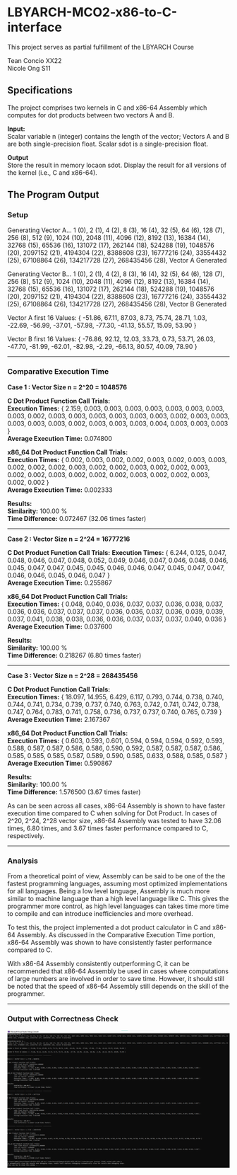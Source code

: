 # LBYARCH-MCO2-x86-to-C-interface
This project serves as partial fulfillment of the LBYARCH Course

Tean Concio XX22  
Nicole Ong S11  

## Specifications
The project comprises two kernels in C and x86-64 Assembly which computes for dot products between two vectors A and B.

**Input:**  
Scalar variable n (integer) contains the length of the vector; Vectors A and B are both single-precision float. Scalar sdot is a single-precision float.

**Output**  
 Store the result in memory locaon sdot. Display the result for all versions of the kernel (i.e., C and x86-64).

## The Program Output

### Setup

Generating Vector A...
1 (0), 2 (1), 4 (2), 8 (3), 16 (4), 32 (5), 64 (6), 128 (7), 256 (8), 512 (9), 1024 (10), 2048 (11), 4096 (12), 8192 (13), 16384 (14), 32768 (15), 65536 (16), 131072 (17), 262144 (18), 524288 (19), 1048576 (20), 2097152 (21), 4194304 (22), 8388608 (23), 16777216 (24), 33554432 (25), 67108864 (26), 134217728 (27), 268435456 (28), Vector A Generated

Generating Vector B...
1 (0), 2 (1), 4 (2), 8 (3), 16 (4), 32 (5), 64 (6), 128 (7), 256 (8), 512 (9), 1024 (10), 2048 (11), 4096 (12), 8192 (13), 16384 (14), 32768 (15), 65536 (16), 131072 (17), 262144 (18), 524288 (19), 1048576 (20), 2097152 (21), 4194304 (22), 8388608 (23), 16777216 (24), 33554432 (25), 67108864 (26), 134217728 (27), 268435456 (28), Vector B Generated

Vector A first 16 Values: { -51.86, 67.11, 87.03, 8.73, 75.74, 28.71, 1.03, -22.69, -56.99, -37.01, -57.98, -77.30, -41.13, 55.57, 15.09, 53.90 }

Vector B first 16 Values: { -76.86, 92.12, 12.03, 33.73, 0.73, 53.71, 26.03, -47.70, -81.99, -62.01, -82.98, -2.29, -66.13, 80.57, 40.09, 78.90 }

---


### Comparative Execution Time

**Case 1 : Vector Size n = 2^20 = 1048576**

**C Dot Product Function Call Trials:**  
        **Execution Times:**
        { 2.159, 0.003, 0.003, 0.003, 0.003, 0.003, 0.003, 0.003, 0.003, 0.002, 0.003, 0.003, 0.003, 0.003, 0.003, 0.003, 0.002, 0.003, 0.003, 0.003, 0.003, 0.003, 0.002, 0.003, 0.003, 0.003, 0.004, 0.003, 0.003, 0.003 }  
        **Average Execution Time:** 0.074800

**x86_64 Dot Product Function Call Trials:**  
        **Execution Times:** 
        { 0.002, 0.003, 0.002, 0.002, 0.003, 0.002, 0.003, 0.003, 0.002, 0.002, 0.002, 0.003, 0.002, 0.002, 0.003, 0.002, 0.002, 0.003, 0.002, 0.002, 0.003, 0.002, 0.002, 0.002, 0.003, 0.002, 0.002, 0.003, 0.002, 0.002 }  
        **Average Execution Time:** 0.002333

**Results:**  
        **Similarity:** 100.00 %  
        **Time Difference:** 0.072467 (32.06 times faster)  

---

**Case 2 : Vector Size n = 2^24 = 16777216**

**C Dot Product Function Call Trials:**
        **Execution Times:** { 6.244, 0.125, 0.047, 0.048, 0.046, 0.047, 0.048, 0.052, 0.049, 0.046, 0.047, 0.046, 0.048, 0.046, 0.045, 0.047, 0.047, 0.045, 0.045, 0.046, 0.046, 0.047, 0.045, 0.047, 0.047, 0.046, 0.046, 0.045, 0.046, 0.047 }  
        **Average Execution Time:** 0.255867

**x86_64 Dot Product Function Call Trials:**  
        **Execution Times:** { 0.048, 0.040, 0.036, 0.037, 0.037, 0.036, 0.038, 0.037, 0.036, 0.036, 0.037, 0.037, 0.037, 0.036, 0.036, 0.037, 0.036, 0.039, 0.039, 0.037, 0.041, 0.038, 0.038, 0.036, 0.036, 0.037, 0.037, 0.037, 0.040, 0.036 }  
        **Average Execution Time:** 0.037600

**Results:**  
        **Similarity:** 100.00 %  
        **Time Difference:** 0.218267 (6.80 times faster)

---

**Case 3 : Vector Size n = 2^28 = 268435456**

**C Dot Product Function Call Trials:**  
        **Execution Times:** { 18.097, 14.955, 6.429, 6.117, 0.793, 0.744, 0.738, 0.740, 0.744, 0.741, 0.734, 0.739, 0.737, 0.740, 0.763, 0.742, 0.741, 0.742, 0.738, 0.747, 0.764, 0.783, 0.741, 0.758, 0.736, 0.737, 0.737, 0.740, 0.765, 0.739 }  
        **Average Execution Time:** 2.167367

**x86_64 Dot Product Function Call Trials:**  
        **Execution Times:** { 0.603, 0.593, 0.601, 0.594, 0.594, 0.594, 0.592, 0.593, 0.588, 0.587, 0.587, 0.586, 0.586, 0.590, 0.592, 0.587, 0.587, 0.587, 0.586, 0.585, 0.585, 0.585, 0.587, 0.589, 0.590, 0.585, 0.633, 0.588, 0.585, 0.587 }  
        **Average Execution Time:** 0.590867

**Results:**  
        **Similarity:** 100.00 %  
        **Time Difference:** 1.576500 (3.67 times faster)

As can be seen across all cases, x86-64 Assembly is shown to have faster execution time compared to C when solving for Dot Product. In cases of 2^20, 2^24, 2^28 vector size, x86-64 Assembly was tested to have 32.06 times, 6.80 times, and 3.67 times faster performance compared to C, respectively.

---

 ### Analysis
From a theoretical point of view, Assembly can be said to be one of the the fastest programming languages, assuming most optimized implementations for all languages. Being a low level language, Assembly is much more similar to machine language than a high level language like C. This gives the programmer more control, as high level languages can takes time more time to compile and can introduce inefficiencies and more overhead.

To test this, the project implemented a dot product calculator in C and x86-64 Assembly. As discussed in the Comparative Execution Time portion, x86-64 Assembly was shown to have consistently faster performance compared to C.

With x86-64 Assembly consistently outperforming C, it can be recommended that x86-64 Assembly be used in cases where computations of large numbers are involved in order to save time. However, it should still be noted that the speed of x86-64 Assembly still depends on the skill of the programmer.

---

### Output with Correctness Check

![alt text](LBYARCH-MCO2-x86-to-C-interface-OUTPUT.png)

